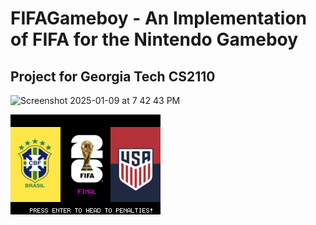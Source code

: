 # FIFAGameboy - An Implementation of FIFA for the Nintendo Gameboy

## Project for Georgia Tech CS2110

<img width="636" alt="Screenshot 2025-01-09 at 7 42 43 PM" src="https://github.com/user-attachments/assets/5c906404-b0c9-4e2a-9c2d-e8453eae5084" />


![fifa](https://github.com/AarnavSawant/FIFAGameboy/blob/main/fifa.gif)
